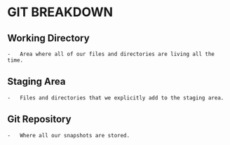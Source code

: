 # GIT BREAKDOWN

## Working Directory

    -   Area where all of our files and directories are living all the time.

## Staging Area

    -   Files and directories that we explicitly add to the staging area.

## Git Repository

    -   Where all our snapshots are stored.
